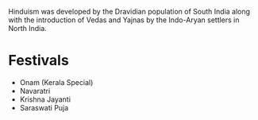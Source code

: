 Hinduism was developed by the Dravidian population of South India along with the introduction of Vedas and Yajnas by the Indo-Aryan settlers in North India.
# Festivals
- Onam (Kerala Special)
- Navaratri
- Krishna Jayanti
- Saraswati Puja